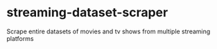 # streaming-dataset-scraper
Scrape entire datasets of movies and tv shows from multiple streaming platforms
